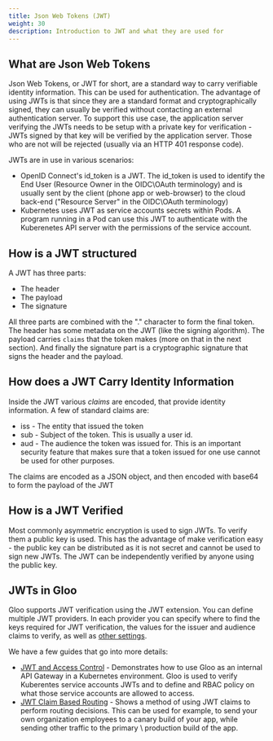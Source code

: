 ```yaml
---
title: Json Web Tokens (JWT)
weight: 30
description: Introduction to JWT and what they are used for
---
```


## What are Json Web Tokens
Json Web Tokens, or JWT for short, are a standard way to carry verifiable identity information.
This can be used for authentication. The advantage of using JWTs is that since they are a standard
format and cryptographically signed, they can usually be verified without contacting an external
authentication server. To support this use case, the application server verifying the JWTs needs to
be setup with a private key for verification - JWTs signed by that key will be verified by the
application server. Those who are not will be rejected (usually via an HTTP 401 response code).

JWTs are in use in various scenarios:

- OpenID Connect's id_token is a JWT. The id_token is used to identify the End User (Resource Owner 
  in the OIDC\OAuth terminology) and is usually sent by the client (phone app or web-browser) to
  the cloud back-end ("Resource Server" in the OIDC\OAuth terminology)
- Kubernetes uses JWT as service accounts secrets within Pods. A program running in a Pod can
  use this JWT to authenticate with the Kuberenetes API server with the permissions of the 
  service account.

## How is a JWT structured

A JWT has three parts:

- The header
- The payload
- The signature

All three parts are combined with the "." character to form the final token. The header has some
metadata on the JWT (like the signing algorithm). The payload carries `claims` that the token makes 
(more on that in the next section). And finally the signature part is a cryptographic signature that 
signs the header and the payload.

## How does a JWT Carry Identity Information

Inside the JWT various *claims* are encoded, that provide identity information. A few of standard claims are:

- iss - The entity that issued the token
- sub - Subject of the token. This is usually a user id.
- aud - The audience the token was issued for. This is an important security feature that makes sure
        that a token issued for one use cannot be used for other purposes.

The claims are encoded as a JSON object, and then encoded with base64 to form the payload of the JWT

## How is a JWT Verified

Most commonly asymmetric encryption is used to sign JWTs. To verify them a public key is used. This 
has the advantage of make verification easy - the public key can be distributed as it is not secret
and cannot be used to sign new JWTs. The JWT can be independently verified by anyone using the public key.

## JWTs in Gloo
Gloo supports JWT verification using the JWT extension. You can define multiple JWT providers.
In each provider you can specify where to find the keys required for JWT verification, the 
values for the issuer and audience claims to verify, as well as [other settings](../../../../v1/github.com/solo-io/solo-projects/projects/gloo/api/v1/plugins/jwt/jwt.proto.sk/#provider).

We have a few guides that go into more details:

- [JWT and Access Control](./access_control) - Demonstrates how to use Gloo as an internal API Gateway
  in a Kubernetes environment. Gloo is used to verify Kuberentes service accounts JWTs and to define
  and RBAC policy on what those service accounts are allowed to access.
- [JWT Claim Based Routing](./claim_routing) - Shows a method of using JWT claims to perform routing
  decisions. This can be used for example, to send your own organization employees to a canary build
  of your app, while sending other traffic to the primary \ production build of the app.
